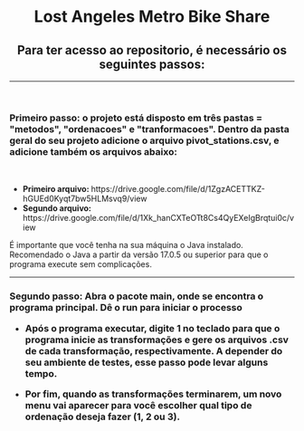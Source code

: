 <h1 align="center">Lost Angeles Metro Bike Share
</h1>


<h2 align="center"><strong>Para ter acesso ao repositorio, é necessário os seguintes passos: </strong></h2>
<hr>
<br>
<h3><strong>Primeiro passo:</strong> o projeto está disposto em três pastas = "metodos", "ordenacoes" e "tranformacoes". Dentro da pasta geral do seu projeto adicione o arquivo pivot_stations.csv, e adicione também os arquivos abaixo: </h3>
<br>
<ul>
<li><strong>Primeiro arquivo: </strong>https://drive.google.com/file/d/1ZgzACETTKZ-hGUEd0Kyqt7bw5HLMsvq9/view</li>
<li><strong>Segundo arquivo: </strong>https://drive.google.com/file/d/1Xk_hanCXTeOTt8Cs4QyEXeIgBrqtui0c/view</li>
</ul>
<p>É importante que você tenha na sua máquina o Java instalado. Recomendado o Java a partir da versão 17.0.5 ou superior para que o programa execute sem complicações.</p>
<hr>
<h3><strong>Segundo passo:</strong> Abra o pacote main, onde se encontra o programa principal. Dê o run para iniciar o processo
<br>
  
 - Após o programa executar, digite 1 no teclado para que o programa inicie as transformações e gere os arquivos .csv de cada transformação, respectivamente. A depender do seu ambiente de testes, esse passo pode levar alguns tempo.

 - Por fim, quando as transformações terminarem, um novo menu vai aparecer para você escolher qual tipo de ordenação deseja fazer (1, 2 ou 3).
